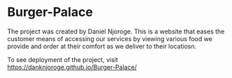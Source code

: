 # Burger-Palace
The project was created by Daniel Njoroge.
This is a website that eases the customer means of accessing our services by viewing various food we provide and order at their comfort as we deliver to their locatiosn.

To see deployment of the project, visit https://danknjoroge.github.io/Burger-Palace/
